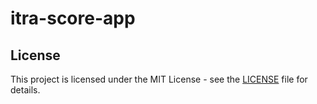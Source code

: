 # itra-score-app

## License

This project is licensed under the MIT License - see the [LICENSE](LICENSE) file for details.
